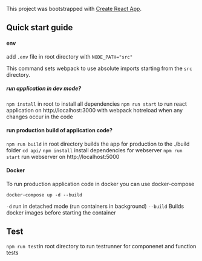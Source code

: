This project was bootstrapped with [Create React App](https://github.com/facebook/create-react-app).

## Quick start guide

#### env
add `.env` file in root directory with
`NODE_PATH="src"`

This command sets webpack to use absolute imports starting from the `src` directory.

##### run application in dev mode?

`npm install` in root to install all dependencies
`npm run start` to run react application on http://localhost:3000 with webpack hotreload when any changes occur in the code


#### run production build of application code?
`npm run build` in root directory builds the app for production to the ./build folder
`cd api/`
`npm install` install dependencies for webserver
`npm run start` run webserver on http://localhost:5000

#### Docker

To run production application code in docker you can use docker-compose

`docker-compose up -d --build`

`-d` run in detached mode (run containers in background)
`--build` Builds docker images before starting the container


## Test

`npm run test`in root directory to run testrunner for componenet and function tests
